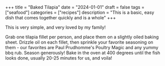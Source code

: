 ﻿+++
title = "Baked Tilapia"
date = "2024-01-01"
draft = false
tags = ["seafood"]
categories = ["recipes"]
description = "This is a basic, easy dish that comes together quickly and is a whole"
+++

This is very simple, and very loved by my family! 

Grab one tilapia fillet per person, and place them on a slightly oiled baking sheet. Drizzle oil on each fillet, then sprinkle your favorite seasoning on them - our favorites are Paul Prudhomme's Poultry Magic and any yummy bbq rub. Season generously! Bake in the oven at 400 degrees until the fish looks done, usually 20-25 minutes for us, and voila!